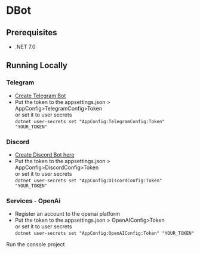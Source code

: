 # DBot
## Prerequisites
- .NET 7.0

## Running Locally
### Telegram
- [Create Telegram Bot](https://core.telegram.org/bots#how-do-i-create-a-bot)
- Put the token to the appsettings.json > AppConfig>TelegramConfig>Token  
  or set it to user secrets  
  `dotnet user-secrets set "AppConfig:TelegramConfig:Token" "YOUR_TOKEN"`
### Discord
- [Create Discord Bot here](https://discord.com/developers/applications)
- Put the token to the appsettings.json > AppConfig>DiscordConfig>Token  
  or set it to user secrets  
  `dotnet user-secrets set "AppConfig:DiscordConfig:Token" "YOUR_TOKEN"`

### Services - OpenAi
- Register an account to the openai platform
- Put the token to the appsettings.json > OpenAIConfig>Token  
  or set it to user secrets  
  `dotnet user-secrets set "AppConfig:OpenAIConfig:Token" "YOUR_TOKEN"`

Run the console project